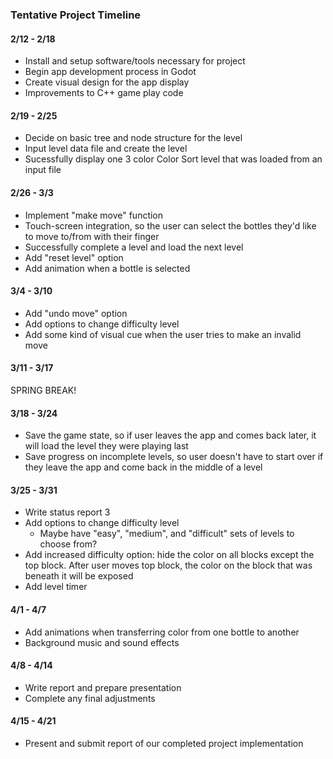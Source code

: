 ### Tentative Project Timeline
#### 2/12 - 2/18
* Install and setup software/tools necessary for project
* Begin app development process in Godot
* Create visual design for the app display
* Improvements to C++ game play code


#### 2/19 - 2/25
* Decide on basic tree and node structure for the level
* Input level data file and create the level
* Sucessfully display one 3 color Color Sort level that was loaded from an input file

#### 2/26 - 3/3
* Implement "make move" function 
* Touch-screen integration, so the user can select the bottles they'd like to move to/from with their finger 
* Successfully complete a level and load the next level
* Add "reset level" option
* Add animation when a bottle is selected 

#### 3/4 - 3/10
* Add "undo move" option
* Add options to change difficulty level
* Add some kind of visual cue when the user tries to make an invalid move


#### 3/11 - 3/17
SPRING BREAK!


#### 3/18 - 3/24
* Save the game state, so if user leaves the app and comes back later, it will load the level they were playing last
* Save progress on incomplete levels, so user doesn't have to start over if they leave the app and come back in the middle of a level

#### 3/25 - 3/31
* Write status report 3
* Add options to change difficulty level
    * Maybe have "easy", "medium", and "difficult" sets of levels to choose from?
* Add increased difficulty option: hide the color on all blocks except the top block. After user moves top block, the color on the block that was beneath it will be exposed
* Add level timer
 

#### 4/1 - 4/7
* Add animations when transferring color from one bottle to another
* Background music and sound effects

#### 4/8 - 4/14
* Write report and prepare presentation
* Complete any final adjustments


#### 4/15 - 4/21
* Present and submit report of our completed project implementation  
